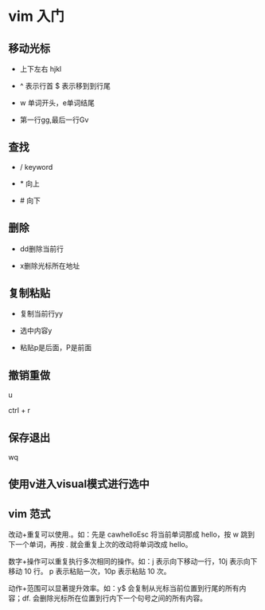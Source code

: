 # vim 入门

## 移动光标

* 上下左右  hjkl

* ^ 表示行首 $ 表示移到到行尾

* w 单词开头，e单词结尾

* 第一行gg,最后一行Gv

## 查找

* / keyword

* \* 向上

* \# 向下

## 删除

* dd删除当前行

* x删除光标所在地址 

## 复制粘贴

* 复制当前行yy

* 选中内容y

* 粘贴p是后面，P是前面

## 撤销重做

u 

ctrl + r 

## 保存退出
wq

## 使用v进入visual模式进行选中

## vim 范式

改动+重复可以使用.。如：先是 cawhelloEsc 将当前单词那成 hello，按 w 跳到下一个单词，再按 . 就会重复上次的改动将单词改成 hello。

数字+操作可以重复执行多次相同的操作。如：j 表示向下移动一行，10j 表示向下移动 10 行。 p 表示粘贴一次，10p 表示粘贴 10 次。

动作+范围可以显著提升效率。如：y$ 会复制从光标当前位置到行尾的所有内容；df. 会删除光标所在位置到行内下一个句号之间的所有内容。